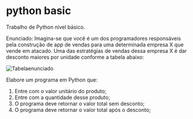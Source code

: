 # python basic
Trabalho de Python nível básico.

Enunciado: Imagina-se que você é um dos programadores responsáveis pela construção de app de vendas para uma determinada empresa X que vende em atacado. Uma das estratégias de vendas dessa empresa X é dar desconto maiores por unidade conforme a tabela abaixo:

![Tabelaenunciado](https://github.com/annybuch/pythonbasic/assets/132410900/b79b3571-9bd0-4bb8-9dc3-fb8aa43a208e)

Elabore um programa em Python que:
1.	Entre com o valor unitário do produto;
2.	Entre com a quantidade desse produto;
3.	O programa deve retornar o valor total sem desconto;
4.	O programa deve retornar o valor total após o desconto;
